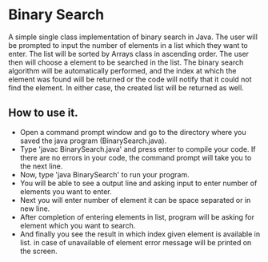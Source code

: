 # Binary Search

A simple single class implementation of binary search in Java. The user will be prompted to input the number of elements in a list which they want to enter. The list will be sorted by Arrays class in ascending order. The user then will choose a element to be searched in the list. The binary search algorithm will be automatically performed, and the index at which the element was found will be returned or the code will notify that it could not find the element. In either case, the created list will be returned as well.

## How to use it.
* Open a command prompt window and go to the directory where you saved the java program (BinarySearch.java).
* Type 'javac BinarySearch.java' and press enter to compile your code. If there are no errors in your code, the command prompt will take you to the next line.
* Now, type 'java BinarySearch' to run your program.
* You will be able to see a output line and asking input to enter number of elements you want to enter.
* Next you will enter number of element it can be space separated or in new line.
* After completion of entering elements in list, program will be asking for element which you want to search.
* And finally you see the result in which index given element is available in list. in case of unavailable of element error message will be printed on the screen.